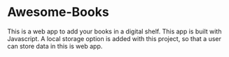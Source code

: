 # Awesome-Books
This is a web app to add your books in a digital shelf. This app is built with  Javascript. A local storage option is added with this project, so that a user can store data in this is web app.
